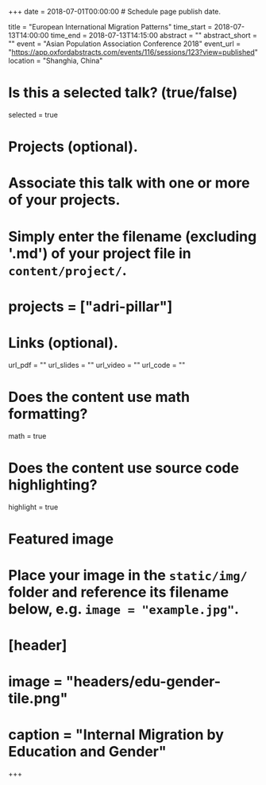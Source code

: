 +++
date = 2018-07-01T00:00:00  # Schedule page publish date.

title = "European International Migration Patterns"
time_start = 2018-07-13T14:00:00
time_end = 2018-07-13T14:15:00
abstract = ""
abstract_short = ""
event = "Asian Population Association Conference 2018"
event_url = "https://app.oxfordabstracts.com/events/116/sessions/123?view=published"
location = "Shanghia, China"

# Is this a selected talk? (true/false)
selected = true

# Projects (optional).
#   Associate this talk with one or more of your projects.
#   Simply enter the filename (excluding '.md') of your project file in `content/project/`.
# projects = ["adri-pillar"]

# Links (optional).
url_pdf = ""
url_slides = ""
url_video = ""
url_code = ""

# Does the content use math formatting?
math = true

# Does the content use source code highlighting?
highlight = true

# Featured image
# Place your image in the `static/img/` folder and reference its filename below, e.g. `image = "example.jpg"`.
# [header]
# image = "headers/edu-gender-tile.png"
# caption = "Internal Migration by Education and Gender"

+++
